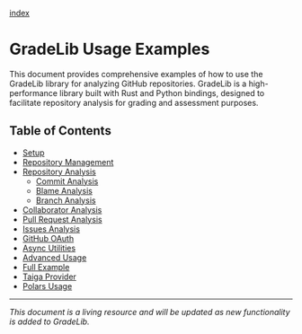 [index](index.md)
# GradeLib Usage Examples

This document provides comprehensive examples of how to use the GradeLib library for analyzing GitHub repositories. GradeLib is a high-performance library built with Rust and Python bindings, designed to facilitate repository analysis for grading and assessment purposes.


## Table of Contents

- [Setup](setup.md)
- [Repository Management](repository-management.md)
- [Repository Analysis](repository-analysis.md)
  - [Commit Analysis](repository-analysis.md#commit-analysis)
  - [Blame Analysis](repository-analysis.md#blame-analysis)
  - [Branch Analysis](repository-analysis.md#branch-analysis)
- [Collaborator Analysis](collaborator-analysis.md)
- [Pull Request Analysis](pull-request-analysis.md)
- [Issues Analysis](issues-analysis.md)
- [GitHub OAuth](github_oauth.md)
- [Async Utilities](async_utilities.md)
- [Advanced Usage](advanced-usage.md)
- [Full Example](full-example.md)
- [Taiga Provider](taiga-provider.md)
- [Polars Usage](polars-usage.md)

---

*This document is a living resource and will be updated as new functionality is added to GradeLib.*